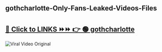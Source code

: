 
 ## gothcharlotte-Only-Fans-Leaked-Videos-Files

# <h2><a href="https://mediaupload.pro?gothcharlotte">🔗 Click to LINKS ⏩⏩ 👉 🟢 gothcharlotte </a></h2>

<a href="https://mediaupload.pro?gothcharlotte" rel="nofollow" data-target="animated-image.originalLink"><img src="https://i.ibb.co.com/xMMVF88/686577567.gif" alt="Viral Video Original" style="max-width: 100%; display: inline-block;" data-target="animated-image.originalImage"></a>